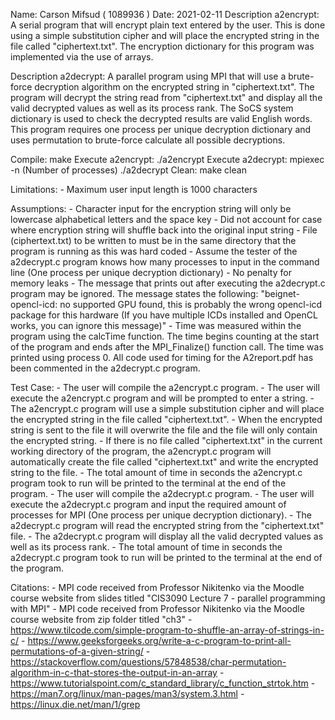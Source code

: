 Name: Carson Mifsud ( 1089936 )
Date: 2021-02-11
Description a2encrypt: A serial program that will encrypt plain text entered by the user. This is done using a simple substitution cipher and will place 
the encrypted string in the file called "ciphertext.txt". The encryption dictionary for this program was implemented via the use of arrays.

Description a2decrypt: A parallel program using MPI that will use a brute-force decryption algorithm on the encrypted string in "ciphertext.txt". The 
program will decrypt the string read from "ciphertext.txt" and display all the valid decrypted values as well as its process rank. The SoCS system 
dictionary is used to check the decrypted results are valid English words. This program requires one process per unique decryption dictionary and 
uses permutation to brute-force calculate all possible decryptions.

Compile:
    make
Execute a2encrypt:
    ./a2encrypt
Execute a2decrypt:
    mpiexec -n (Number of processes) ./a2decrypt
Clean:
    make clean

Limitations:
    - Maximum user input length is 1000 characters

Assumptions:
    - Character input for the encryption string will only be lowercase alphabetical letters and the space key
    - Did not account for case where encryption string will shuffle back into the original input string
    - File (ciphertext.txt) to be written to must be in the same directory that the program is running as this was hard coded
    - Assume the tester of the a2decrypt.c program knows how many processes to input in the command line (One process per unique decryption dictionary)
    - No penalty for memory leaks
    - The message that prints out after executing the a2decrypt.c program may be ignored. The message states the following: "beignet-opencl-icd: 
    no supported GPU found, this is probably the wrong opencl-icd package for this hardware (If you have multiple ICDs installed and OpenCL works, 
    you can ignore this message)"
    - Time was measured within the program using the calcTime function. The time begins counting at the start of the program and ends after the
    MPI_Finalize() function call. The time was printed using process 0. All code used for timing for the A2report.pdf has been commented in the a2decrypt.c
    program.


Test Case:
    - The user will compile the a2encrypt.c program.
    - The user will execute the a2encrypt.c program and will be prompted to enter a string.
    - The a2encrypt.c program will use a simple substitution cipher and will place the encrypted string in the file called "ciphertext.txt".
    - When the encrypted string is sent to the file it will overwrite the file and the file will only contain the encrypted string.
    - If there is no file called "ciphertext.txt" in the current working directory of the program, the a2encrypt.c program will automatically create the 
    file called "ciphertext.txt" and write the encrypted string to the file.
    - The total amount of time in seconds the a2encrypt.c program took to run will be printed to the terminal at the end of the program.
    - The user will compile the a2decrypt.c program.
    - The user will execute the a2decrypt.c program and input the required amount of processes for MPI (One process per unique decryption dictionary).
    - The a2decrypt.c program will read the encrypted string from the "ciphertext.txt" file.
    - The a2decrypt.c program will display all the valid decrypted values as well as its process rank.
    - The total amount of time in seconds the a2decrypt.c program took to run will be printed to the terminal at the end of the program.

Citations:
    - MPI code received from Professor Nikitenko via the Moodle course website from slides titled "CIS3090 Lecture 7 - parallel programming with MPI"
    - MPI code received from Professor Nikitenko via the Moodle course website from zip folder titled "ch3"
    - https://www.tilcode.com/simple-program-to-shuffle-an-array-of-strings-in-c/
    - https://www.geeksforgeeks.org/write-a-c-program-to-print-all-permutations-of-a-given-string/
    - https://stackoverflow.com/questions/57848538/char-permutation-algorithm-in-c-that-stores-the-output-in-an-array
    - https://www.tutorialspoint.com/c_standard_library/c_function_strtok.htm
    - https://man7.org/linux/man-pages/man3/system.3.html
    - https://linux.die.net/man/1/grep